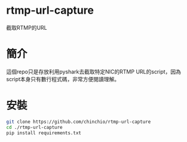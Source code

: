 # rtmp-url-capture
截取RTMP的URL

# 簡介
這個repo只是存放利用pyshark去截取特定NIC的RTMP URL的script，因為script本身只有數行程式碼，非常方便閱讀理解。

# 安裝
```bash
git clone https://github.com/chinchio/rtmp-url-capture
cd ./rtmp-url-capture
pip install requirements.txt
```